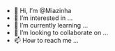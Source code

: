 - 👋 Hi, I’m @Miazinha
- 👀 I’m interested in ...
- 🌱 I’m currently learning ...
- 💞️ I’m looking to collaborate on ...
- 📫 How to reach me ...

<!---
Miazinha/Miazinha is a ✨ special ✨ repository because its `README.md` (this file) appears on your GitHub profile.
You can click the Preview link to take a look at your changes.
--->
